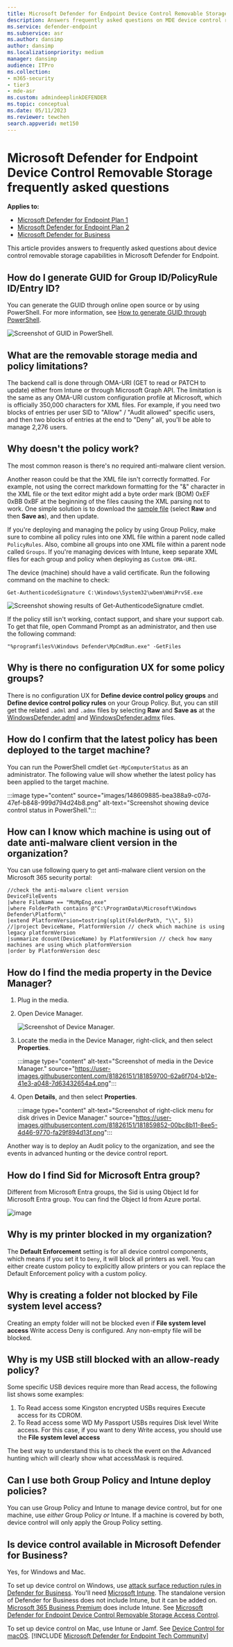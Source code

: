 ```yaml
---
title: Microsoft Defender for Endpoint Device Control Removable Storage frequently asked questions
description: Answers frequently asked questions on MDE device control removable storage. 
ms.service: defender-endpoint
ms.subservice: asr
ms.author: dansimp
author: dansimp
ms.localizationpriority: medium
manager: dansimp
audience: ITPro
ms.collection: 
- m365-security
- tier3
- mde-asr
ms.custom: admindeeplinkDEFENDER
ms.topic: conceptual
ms.date: 05/11/2023
ms.reviewer: tewchen
search.appverid: met150
---
```


# Microsoft Defender for Endpoint Device Control Removable Storage frequently asked questions

**Applies to:**
- [Microsoft Defender for Endpoint Plan 1](https://go.microsoft.com/fwlink/p/?linkid=2154037)
- [Microsoft Defender for Endpoint Plan 2](https://go.microsoft.com/fwlink/p/?linkid=2154037)
- [Microsoft Defender for Business](/microsoft-365/security/defender-business)


This article provides answers to frequently asked questions about device control removable storage capabilities in Microsoft Defender for Endpoint.

## How do I generate GUID for Group ID/PolicyRule ID/Entry ID?

You can generate the GUID through online open source or by using PowerShell. For more information, see [How to generate GUID through PowerShell](/powershell/module/microsoft.powershell.utility/new-guid).

![Screenshot of GUID in PowerShell.](https://user-images.githubusercontent.com/81826151/159046476-26ea0a21-8087-4f01-b8ae-5aa73b392d8f.png)

## What are the removable storage media and policy limitations?

The backend call is done through OMA-URI (GET to read or PATCH to update) either from Intune or through Microsoft Graph API. The limitation is the same as any OMA-URI custom configuration profile at Microsoft, which is officially 350,000 characters for XML files. For example, if you need two blocks of entries per user SID to "Allow" / "Audit allowed" specific users, and then two blocks of entries at the end to "Deny" all, you'll be able to manage 2,276 users.

## Why doesn't the policy work?

The most common reason is there's no required anti-malware client version.

Another reason could be that the XML file isn't correctly formatted. For example, not using the correct markdown formatting for the "&" character in the XML file or the text editor might add a byte order mark (BOM) 0xEF 0xBB 0xBF at the beginning of the files causing the XML parsing not to work. One simple solution is to download the [sample file](https://github.com/microsoft/mdatp-devicecontrol/tree/main/Removable%20Storage%20Access%20Control%20Samples) (select **Raw** and then **Save as**), and then update.

If you're deploying and managing the policy by using Group Policy, make sure to combine all policy rules into one XML file within a parent node called `PolicyRules`. Also, combine all groups into one XML file within a parent node called `Groups`. If you're managing devices with Intune, keep separate XML files for each group and policy when deploying as `Custom OMA-URI`.

The device (machine) should have a valid certificate. Run the following command on the machine to check:

`Get-AuthenticodeSignature C:\Windows\System32\wbem\WmiPrvSE.exe`

![Screenshot showing results of Get-AuthenticodeSignature cmdlet.](https://user-images.githubusercontent.com/81826151/202582101-5470dd54-ef32-4448-80c9-ba23a721dc70.png)

If the policy still isn't working, contact support, and share your support cab. To get that file, open Command Prompt as an administrator, and then use the following command: 

`"%programfiles%\Windows Defender\MpCmdRun.exe" -GetFiles`

## Why is there no configuration UX for some policy groups? 

There is no configuration UX for **Define device control policy groups** and **Define device control policy rules** on your Group Policy. But, you can still get the related `.adml` and `.admx` files by selecting **Raw** and **Save as** at the [WindowsDefender.adml](https://github.com/microsoft/mdatp-devicecontrol/blob/main/WindowsDefender.adml) and [WindowsDefender.admx](https://github.com/microsoft/mdatp-devicecontrol/blob/main/WindowsDefender.admx) files.

## How do I confirm that the latest policy has been deployed to the target machine?

You can run the PowerShell cmdlet `Get-MpComputerStatus` as an administrator. The following value will show whether the latest policy has been applied to the target machine.

:::image type="content" source="images/148609885-bea388a9-c07d-47ef-b848-999d794d24b8.png" alt-text="Screenshot showing device control status in PowerShell.":::

## How can I know which machine is using out of date anti-malware client version in the organization?

You can use following query to get anti-malware client version on the Microsoft 365 security portal:

```kusto
//check the anti-malware client version
DeviceFileEvents
|where FileName == "MsMpEng.exe"
|where FolderPath contains @"C:\ProgramData\Microsoft\Windows Defender\Platform\"
|extend PlatformVersion=tostring(split(FolderPath, "\\", 5))
//|project DeviceName, PlatformVersion // check which machine is using legacy platformVersion
|summarize dcount(DeviceName) by PlatformVersion // check how many machines are using which platformVersion
|order by PlatformVersion desc
```

## How do I find the media property in the Device Manager?

1. Plug in the media.

2. Open Device Manager. 

   ![Screenshot of Device Manager.](https://user-images.githubusercontent.com/81826151/181859412-affd6aa1-09ad-44bf-9541-330499cc2c87.png)

3. Locate the media in the Device Manager, right-click, and then select **Properties**.

   :::image type="content" alt-text="Screenshot of media in the Device Manager." source="https://user-images.githubusercontent.com/81826151/181859700-62a6f704-b12e-41e3-a048-7d63432654a4.png":::

4. Open **Details**, and then select **Properties**.

   :::image type="content" alt-text="Screenshot of right-click menu for disk drives in Device Manager." source="https://user-images.githubusercontent.com/81826151/181859852-00bc8b11-8ee5-4d46-9770-fa29f894d13f.png":::
 
Another way is to deploy an Audit policy to the organization, and see the events in advanced hunting or the device control report.
 
<a name='how-do-i-find-sid-for-azure-ad-group'></a>

## How do I find Sid for Microsoft Entra group?

Different from Microsoft Entra groups, the Sid is using Object Id for Microsoft Entra group. You can find the Object Id from Azure portal.

![image](https://user-images.githubusercontent.com/81826151/200895994-cc395452-472f-472e-8d56-351165d341a7.png)

## Why is my printer blocked in my organization?

The **Default Enforcement** setting is for all device control components, which means if you set it to `Deny`, it will block all printers as well. You can either create custom policy to explicitly allow printers or you can replace the Default Enforcement policy with a custom policy.

## Why is creating a folder not blocked by File system level access?
Creating an empty folder will not be blocked even if **File system level access** Write access Deny is configured. Any non-empty file will be blocked.

## Why is my USB still blocked with an allow-ready policy?
Some specific USB devices require more than Read access, the following list shows some examples:
1. To Read access some Kingston encrypted USBs requires Execute access for its CDROM.
2. To Read access some WD My Passport USBs requires Disk level Write access. For this case, if you want to deny Write access, you should use the **File system level access**

The best way to understand this is to check the event on the Advanced hunting which will clearly show what accessMask is required.

## Can I use both Group Policy and Intune deploy policies?

You can use Group Policy and Intune to manage device control, but for one machine, use *either* Group Policy *or* Intune. If a machine is covered by both, device control will only apply the Group Policy setting.

## Is device control available in Microsoft Defender for Business?

Yes, for Windows and Mac.

To set up device control on Windows, use [attack surface reduction rules in Defender for Business](/microsoft-365/security/defender-business/mdb-asr). You'll need [Microsoft Intune](/mem/intune/fundamentals/what-is-intune). The standalone version of Defender for Business does not include Intune, but it can be added on. [Microsoft 365 Business Premium](/microsoft-365/business-premium) does include Intune. See [Microsoft Defender for Endpoint Device Control Removable Storage Access Control](device-control-removable-storage-access-control.md).

To set up device control on Mac, use Intune or Jamf. See [Device Control for macOS](mac-device-control-overview.md).
[!INCLUDE [Microsoft Defender for Endpoint Tech Community](../../includes/defender-mde-techcommunity.md)]
